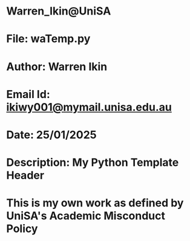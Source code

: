 # Warren_Ikin@UniSA
# File: waTemp.py
# Author: Warren Ikin
# Email Id: ikiwy001@mymail.unisa.edu.au
# Date: 25/01/2025
# Description: My Python Template Header
# This is my own work as defined by UniSA's Academic Misconduct Policy
